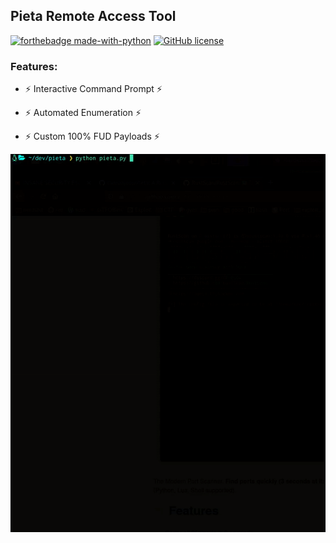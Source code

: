 ## Pieta Remote Access Tool
[![forthebadge made-with-python](http://ForTheBadge.com/images/badges/made-with-python.svg)](https://www.python.org/) 
[![GitHub license](https://img.shields.io/github/license/Naereen/StrapDown.js.svg)](https://github.com/0xmanjoos/Pieta/LICENSE)
### Features:
* ⚡ Interactive Command Prompt ⚡

* ⚡ Automated Enumeration ⚡

* ⚡ Custom 100% FUD Payloads ⚡




![image](./images/example.gif)
